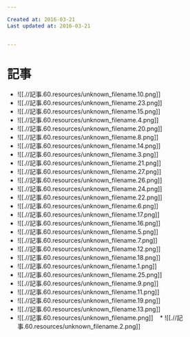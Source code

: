 ```yaml
---

Created at: 2016-03-21
Last updated at: 2016-03-21


---
```


# 記事


* ![[.//記事.60.resources/unknown_filename.10.png]]
* ![[.//記事.60.resources/unknown_filename.23.png]]
* ![[.//記事.60.resources/unknown_filename.15.png]]
* ![[.//記事.60.resources/unknown_filename.4.png]]
* ![[.//記事.60.resources/unknown_filename.20.png]]
* ![[.//記事.60.resources/unknown_filename.8.png]]
* ![[.//記事.60.resources/unknown_filename.14.png]]
* ![[.//記事.60.resources/unknown_filename.3.png]]
* ![[.//記事.60.resources/unknown_filename.21.png]]
* ![[.//記事.60.resources/unknown_filename.27.png]]
* ![[.//記事.60.resources/unknown_filename.26.png]]
* ![[.//記事.60.resources/unknown_filename.24.png]]
* ![[.//記事.60.resources/unknown_filename.22.png]]
* ![[.//記事.60.resources/unknown_filename.6.png]]
* ![[.//記事.60.resources/unknown_filename.17.png]]
* ![[.//記事.60.resources/unknown_filename.16.png]]
* ![[.//記事.60.resources/unknown_filename.5.png]]
* ![[.//記事.60.resources/unknown_filename.7.png]]
* ![[.//記事.60.resources/unknown_filename.12.png]]
* ![[.//記事.60.resources/unknown_filename.18.png]]
* ![[.//記事.60.resources/unknown_filename.1.png]]
* ![[.//記事.60.resources/unknown_filename.25.png]]
* ![[.//記事.60.resources/unknown_filename.9.png]]
* ![[.//記事.60.resources/unknown_filename.11.png]]
* ![[.//記事.60.resources/unknown_filename.19.png]]
* ![[.//記事.60.resources/unknown_filename.13.png]]
* ![[.//記事.60.resources/unknown_filename.png]]
   * ![[.//記事.60.resources/unknown_filename.2.png]]

